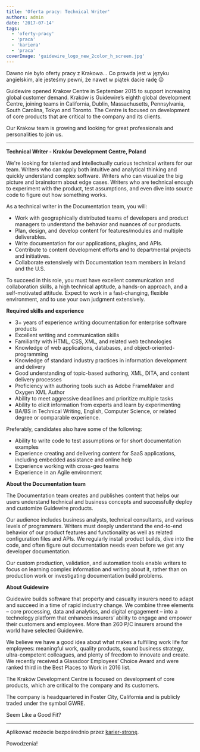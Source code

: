 ```yaml
---
title: 'Oferta pracy: Technical Writer'
authors: admin
date: '2017-07-14'
tags:
  - 'oferty-pracy'
  - 'praca'
  - 'kariera'
  - 'praca'
coverImage: 'guidewire_logo_new_2color_h_screen.jpg'
---
```


Dawno nie było oferty pracy z Krakowa... Co prawda jest w języku angielskim, ale
jesteśmy pewni, że nawet w piątek dacie radę 😉

<!--truncate-->

Guidewire opened Krakow Centre in September 2015 to support increasing global
customer demand. Kraków is Guidewire’s eighth global development Centre, joining
teams in California, Dublin, Massachusetts, Pennsylvania, South Carolina, Tokyo
and Toronto. The Centre is focused on development of core products that are
critical to the company and its clients.

Our Krakow team is growing and looking for great professionals and personalities
to join us.

---

**Technical Writer - Kraków Development Centre, Poland**

We're looking for talented and intellectually curious technical writers for our
team. Writers who can apply both intuitive and analytical thinking and quickly
understand complex software. Writers who can visualize the big picture and
brainstorm about edge cases. Writers who are technical enough to experiment with
the product, test assumptions, and even dive into source code to figure out how
something works.

As a technical writer in the Documentation team, you will:

- Work with geographically distributed teams of developers and product managers
  to understand the behavior and nuances of our products.
- Plan, design, and develop content for features/modules and multiple
  deliverables.
- Write documentation for our applications, plugins, and APIs.
- Contribute to content development efforts and to departmental projects and
  initiatives.
- Collaborate extensively with Documentation team members in Ireland and the
  U.S.

To succeed in this role, you must have excellent communication and collaboration
skills, a high technical aptitude, a hands-on approach, and a self-motivated
attitude. Expect to work in a fast-changing, flexible environment, and to use
your own judgment extensively.

**Required skills and experience**

- 3+ years of experience writing documentation for enterprise software products
- Excellent writing and communication skills
- Familiarity with HTML, CSS, XML, and related web technologies
- Knowledge of web applications, databases, and object-oriented-programming
- Knowledge of standard industry practices in information development and
  delivery
- Good understanding of topic-based authoring, XML, DITA, and content delivery
  processes
- Proficiency with authoring tools such as Adobe FrameMaker and Oxygen XML
  Author
- Ability to meet aggressive deadlines and prioritize multiple tasks
- Ability to elicit information from experts and learn by experimenting
- BA/BS in Technical Writing, English, Computer Science, or related degree or
  comparable experience.

Preferably, candidates also have some of the following:

- Ability to write code to test assumptions or for short documentation examples
- Experience creating and delivering content for SaaS applications, including
  embedded assistance and online help
- Experience working with cross-geo teams
- Experience in an Agile environment

**About the Documentation team**

The Documentation team creates and publishes content that helps our users
understand technical and business concepts and successfully deploy and customize
Guidewire products.

Our audience includes business analysts, technical consultants, and various
levels of programmers. Writers must deeply understand the end-to-end behavior of
our product features and functionality as well as related configuration files
and APIs. We regularly install product builds, dive into the code, and often
figure out documentation needs even before we get any developer documentation.

Our custom production, validation, and automation tools enable writers to focus
on learning complex information and writing about it, rather than on production
work or investigating documentation build problems.

**About Guidewire**

Guidewire builds software that property and casualty insurers need to adapt and
succeed in a time of rapid industry change. We combine three elements – core
processing, data and analytics, and digital engagement – into a technology
platform that enhances insurers’ ability to engage and empower their customers
and employees. More than 260 P/C insurers around the world have selected
Guidewire.

We believe we have a good idea about what makes a fulfilling work life for
employees: meaningful work, quality products, sound business strategy,
ultra-competent colleagues, and plenty of freedom to innovate and create. We
recently received a Glassdoor Employees’ Choice Award and were ranked third in
the Best Places to Work in 2016 list.

The Kraków Development Centre is focused on development of core products, which
are critical to the company and its customers.

The company is headquartered in Foster City, California and is publicly traded
under the symbol GWRE.

Seem Like a Good Fit?

---

Aplikować możecie bezpośrednio przez
[karier-stronę](https://careers.guidewire.com/jobs/view/o5je5fwr/technical-writer-krakow-development-centre-poland).

Powodzenia!
